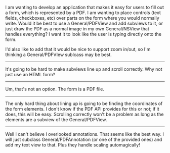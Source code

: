 

I am wanting to develop an application that makes it easy for users to fill out a form, which is represented by a PDF. I am wanting to place controls (text fields, checkboxes, etc) over parts on the form where you would normally write. Would it be best to use a General/PDFView and add subviews to it, or just draw the PDF as a normal image in my own General/NSView that handles everything? I want it to look like the user is typing directly onto the form.

I'd also like to add that it would be nice to support zoom in/out, so I'm thinking a General/PDFVIew sublcass may be best.

----

It's going to be hard to make subviews line up and scroll correctly. Why not just use an HTML form?

----

Um, that's not an option. The form is a PDF file. 

----

The only hard thing about lining up is going to be finding the coordinates of the form elements. I don't know if the PDF API provides for this or not; if it does, this will be easy. Scrolling correctly won't be a problem as long as the elements are a subview of the General/PDFView.

----

Well I can't believe I overlooked annotations. That seems like the best way. I will just subclass General/PDFAnnotation (or one of the provided ones) and add my text view to that. Plus they handle scaling automagically!